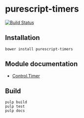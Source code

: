 # purescript-timers

[![Build Status](https://travis-ci.org/CapillarySoftware/purescript-timers.svg?branch=master)](https://travis-ci.org/CapillarySoftware/purescript-timers)

## Installation

```
bower install purescript-timers
```

## Module documentation

- [Control.Timer](docs/Control/Timer.md)

## Build

```
pulp build
pulp test
pulp docs
```
